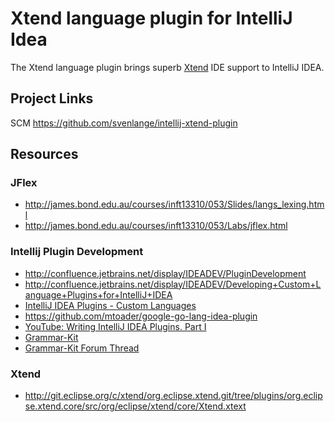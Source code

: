# Xtend language plugin for IntelliJ Idea

The Xtend language plugin brings superb [Xtend](http://xtend-lang.org) IDE support to IntelliJ IDEA.

## Project Links

SCM https://github.com/svenlange/intellij-xtend-plugin

## Resources

### JFlex

* http://james.bond.edu.au/courses/inft13310/053/Slides/langs_lexing.html
* http://james.bond.edu.au/courses/inft13310/053/Labs/jflex.html

### Intellij Plugin Development

* http://confluence.jetbrains.net/display/IDEADEV/PluginDevelopment
* http://confluence.jetbrains.net/display/IDEADEV/Developing+Custom+Language+Plugins+for+IntelliJ+IDEA
* [IntelliJ IDEA Plugins - Custom Languages](http://plugins.intellij.net/category/index?pr=idea&category_id=48)
* https://github.com/mtoader/google-go-lang-idea-plugin
* [YouTube: Writing IntelliJ IDEA Plugins. Part I](http://www.youtube.com/watch?v=AktCFxC9Bx0)
* [Grammar-Kit](http://plugins.intellij.net/plugin?pr=idea&pluginId=6606&showAllUpdates=true)
* [Grammar-Kit Forum Thread](http://devnet.jetbrains.net/thread/432304)

### Xtend

* http://git.eclipse.org/c/xtend/org.eclipse.xtend.git/tree/plugins/org.eclipse.xtend.core/src/org/eclipse/xtend/core/Xtend.xtext